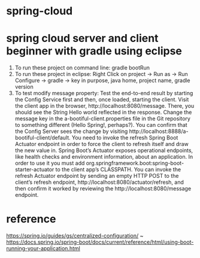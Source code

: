 # spring-cloud
# spring cloud server and client beginner with gradle using eclipse 

1. To run these project on command line: 
 gradle bootRun
2. To run these project in eclipse:
Right Click on project -> Run as -> Run Configure -> gradle -> key in purpose, java home, project name, gradle version
3. To test modify message property: 
Test the end-to-end result by starting the Config Service first and then, once loaded, starting the client. Visit the client app in the browser, http://localhost:8080/message. There, you should see the String Hello world reflected in the response.
Change the message key in the a-bootiful-client.properties file in the Git repository to something different (Hello Spring!, perhaps?). You can confirm that the Config Server sees the change by visiting http://localhost:8888/a-bootiful-client/default. You need to invoke the refresh Spring Boot Actuator endpoint in order to force the client to refresh itself and draw the new value in. Spring Boot’s Actuator exposes operational endpoints, like health checks and environment information, about an application. In order to use it you must add org.springframework.boot:spring-boot-starter-actuator to the client app’s CLASSPATH. You can invoke the refresh Actuator endpoint by sending an empty HTTP POST to the client’s refresh endpoint, http://localhost:8080/actuator/refresh, and then confirm it worked by reviewing the http://localhost:8080/message endpoint.

# reference 
https://spring.io/guides/gs/centralized-configuration/ ~ 
https://docs.spring.io/spring-boot/docs/current/reference/html/using-boot-running-your-application.html
